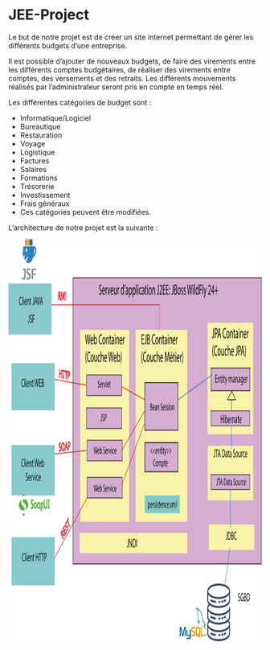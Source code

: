# JEE-Project

Le but de notre projet est de créer un site internet permettant de gérer les différents budgets d’une entreprise. 

Il est possible d’ajouter de nouveaux budgets, de faire des virements entre les différents comptes budgétaires, de réaliser des virements entre comptes, des versements et des retraits. Les différents mouvements réalisés par l’administrateur seront pris en compte en temps réel. 

Les différentes catégories de budget sont : 
- Informatique/Logiciel
- Bureautique
- Restauration
- Voyage
- Logistique
- Factures
- Salaires
- Formations
- Trésorerie
- Investissement
- Frais généraux
- Ces catégories peuvent être modifiées.

L’architecture de notre projet est la suivante :
<p align="center"><img src="/photos/archi_jee.png" width="1000px" height="800px"></p>

